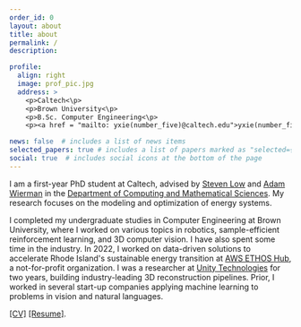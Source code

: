 ```yaml
---
order_id: 0
layout: about
title: about
permalink: /
description:

profile:
  align: right
  image: prof_pic.jpg
  address: >
    <p>Caltech<\p>
    <p>Brown University<\p>
    <p>B.Sc. Computer Engineering<\p>
    <p><a href = "mailto: yxie(number_five)@caltech.edu">yxie(number_five)@caltech.edu</a></p>

news: false  # includes a list of news items
selected_papers: true # includes a list of papers marked as "selected={true}"
social: true  # includes social icons at the bottom of the page
---
```

I am a first-year PhD student at Caltech, advised by [Steven Low](https://ee.caltech.edu/people/slow) 
and [Adam Wierman](https://adamwierman.com/) in the [Department of Computing and Mathematical Sciences](https://www.cms.caltech.edu/). 
My research focuses on the modeling and optimization of energy systems.

I completed my undergraduate studies in Computer Engineering at Brown University, where 
I worked on various topics in robotics, sample-efficient reinforcement learning, and 3D computer vision. 
I have also spent some time in the industry. In 2022, I worked on data-driven solutions to accelerate 
Rhode Island's sustainable energy transition at [AWS ETHOS Hub](https://www.ethoshub.org/), a 
not-for-profit organization. I was a researcher at [Unity Technologies](https://unity.com/solutions/digital-twin) 
for two years, building industry-leading 3D reconstruction pipelines. Prior, I worked in several start-up 
companies applying machine learning to problems in vision and natural languages.

[\[CV\]](https://yxie20.github.io/assets/pdf/cv_yiheng_xie.pdf) 
[\[Resume\]](https://yxie20.github.io/assets/pdf/resume_yiheng_xie.pdf).

